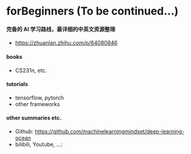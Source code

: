 # forBeginners  (To be continued...)

#### 完备的 AI 学习路线，最详细的中英文资源整理
- https://zhuanlan.zhihu.com/p/64080846

#### books
- CS231n, etc.

#### tutorials 
- tensorflow, pytorch
- other frameworks

#### other summaries etc.
- Github: https://github.com/machinelearningmindset/deep-learning-ocean
- bilibili, Youtube, ...: 
